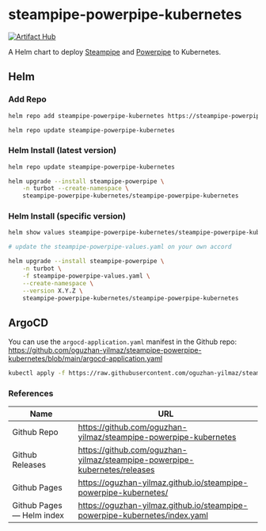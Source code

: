 # steampipe-powerpipe-kubernetes

[![Artifact Hub](https://img.shields.io/endpoint?url=https://artifacthub.io/badge/repository/steampipe-powerpipe-kubernetes)](https://artifacthub.io/packages/helm/steampipe-powerpipe-kubernetes/steampipe-powerpipe-kubernetes)


A Helm chart to deploy [Steampipe](https://steampipe.io/) and [Powerpipe](https://powerpipe.io/) to Kubernetes.

## Helm

### Add Repo

```bash
helm repo add steampipe-powerpipe-kubernetes https://steampipe-powerpipe-kubernetes.github.io/steampipe-powerpipe-kubernetes
```

```bash
helm repo update steampipe-powerpipe-kubernetes
```

### Helm Install (latest version)

```bash
helm repo update steampipe-powerpipe-kubernetes

helm upgrade --install steampipe-powerpipe \
    -n turbot --create-namespace \
    steampipe-powerpipe-kubernetes/steampipe-powerpipe-kubernetes
```

### Helm Install (specific version)

```bash
helm show values steampipe-powerpipe-kubernetes/steampipe-powerpipe-kubernetes --version X.Y.Z > steampipe-powerpipe-values.yaml

# update the steampipe-powerpipe-values.yaml on your own accord

helm upgrade --install steampipe-powerpipe \
    -n turbot \
    -f steampipe-powerpipe-values.yaml \
    --create-namespace \
    --version X.Y.Z \
    steampipe-powerpipe-kubernetes/steampipe-powerpipe-kubernetes
```

## ArgoCD

You can use the `argocd-application.yaml` manifest in the Github repo: <https://github.com/oguzhan-yilmaz/steampipe-powerpipe-kubernetes/blob/main/argocd-application.yaml>

```bash
kubectl apply -f https://raw.githubusercontent.com/oguzhan-yilmaz/steampipe-powerpipe-kubernetes/refs/heads/main/argocd-application.yaml
```

### References

| Name                      | URL                                                                          |
| ------------------------- | ---------------------------------------------------------------------------- |
| Github Repo               | <https://github.com/oguzhan-yilmaz/steampipe-powerpipe-kubernetes>           |
| Github Releases           | <https://github.com/oguzhan-yilmaz/steampipe-powerpipe-kubernetes/releases>  |
| Github Pages              | <https://oguzhan-yilmaz.github.io/steampipe-powerpipe-kubernetes/>           |
| Github Pages — Helm index | <https://oguzhan-yilmaz.github.io/steampipe-powerpipe-kubernetes/index.yaml> |
